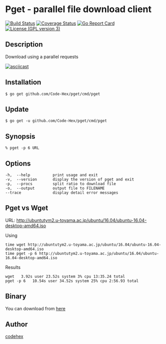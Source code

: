 Pget - parallel file download client
=======

[![Build Status](https://travis-ci.org/Code-Hex/pget.svg?branch=master)](https://travis-ci.org/Code-Hex/pget)
[![Coverage Status](https://coveralls.io/repos/github/Code-Hex/pget/badge.svg?branch=master)](https://coveralls.io/github/Code-Hex/pget?branch=master)
[![Go Report Card](https://goreportcard.com/badge/github.com/Code-Hex/pget)](https://goreportcard.com/report/github.com/Code-Hex/pget)
[![License (GPL version 3)](https://img.shields.io/badge/license-GNU%20GPL%20version%203-blue.svg?style=flat-square)](http://opensource.org/licenses/GPL-3.0)
## Description

Download using a parallel requests

[![asciicast](https://asciinema.org/a/a505e9fpkdpd7ycefyjs3h5bb.png)](https://asciinema.org/a/a505e9fpkdpd7ycefyjs3h5bb)

## Installation

    $ go get github.com/Code-Hex/pget/cmd/pget
    
## Update

    $ go get -u github.com/Code-Hex/pget/cmd/pget

## Synopsis

    % pget -p 6 URL

## Options

```
-h,  --help          print usage and exit
-v,  --version       display the version of pget and exit
-p,  --procs         split ratio to download file
-o,  --output        output file to FILENAME
--trace              display detail error messages
```

## Pget vs Wget

URL: http://ubuntutym2.u-toyama.ac.jp/ubuntu/16.04/ubuntu-16.04-desktop-amd64.iso

Using
```
time wget http://ubuntutym2.u-toyama.ac.jp/ubuntu/16.04/ubuntu-16.04-desktop-amd64.iso
time pget -p 6 http://ubuntutym2.u-toyama.ac.jp/ubuntu/16.04/ubuntu-16.04-desktop-amd64.iso
```
Results

```
wget   3.92s user 23.52s system 3% cpu 13:35.24 total
pget -p 6   10.54s user 34.52s system 25% cpu 2:56.93 total
```

## Binary
You can download from [here](https://github.com/Code-Hex/pget/releases)

## Author

[codehex](https://twitter.com/CodeHex)
